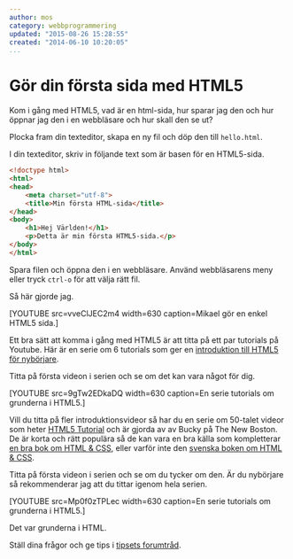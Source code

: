 ```yaml
---
author: mos
category: webbprogrammering
updated: "2015-08-26 15:28:55"
created: "2014-06-10 10:20:05"
...
```

Gör din första sida med HTML5
==================================

Kom i gång med HTML5, vad är en html-sida, hur sparar jag den och hur öppnar jag den i en webbläsare och hur skall den se ut?

<!--more-->

Plocka fram din texteditor, skapa en ny fil och döp den till `hello.html`.

I din texteditor, skriv in följande text som är basen för en HTML5-sida.

```html
<!doctype html>
<html>
<head>
    <meta charset="utf-8">
    <title>Min första HTML-sida</title>
</head>
<body>
    <h1>Hej Världen!</h1>
    <p>Detta är min första HTML5-sida.</p>
</body>
</html>
```

Spara filen och öppna den i en webbläsare. Använd webbläsarens meny eller tryck `ctrl-o` för att välja rätt fil.

Så här gjorde jag.

[YOUTUBE src=vveClJEC2m4 width=630 caption=Mikael gör en enkel HTML5 sida.]

Ett bra sätt att komma i gång med HTML5 är att titta på ett par tutorials på Youtube. Här är en serie om 6 tutorials som ger en [introduktion till HTML5 för nybörjare](https://www.youtube.com/watch?v=9gTw2EDkaDQ&list=PLzmyR17f55-J7oZew4QxQ7cfw7d3__ZZs).

Titta på första videon i serien och se om det kan vara något för dig.

[YOUTUBE src=9gTw2EDkaDQ width=630 caption=En serie tutorials om grunderna i HTML5.]

Vill du titta på fler introduktionsvideor så har du en serie om 50-talet videor som heter [HTML5 Tutorial](https://www.youtube.com/watch?v=Mp0f0zTPLec&list=PL081AC329706B2953) och är gjorda av av Bucky på The New Boston. De är korta och rätt populära så de kan vara en bra källa som kompletterar [en bra bok om HTML & CSS](kunskap/boken-html-css-the-complete-reference), eller varför inte den [svenska boken om HTML & CSS](kunskap/boken-html-och-css-boken).

Titta på första videon i serien och se om du tycker om den. Är du nybörjare så rekommenderar jag att du tittar igenom hela serien.

[YOUTUBE src=Mp0f0zTPLec width=630 caption=En serie tutorials om grunderna i HTML5.]

Det var grunderna i HTML.

Ställ dina frågor och ge tips i [tipsets forumtråd](t/2444).
